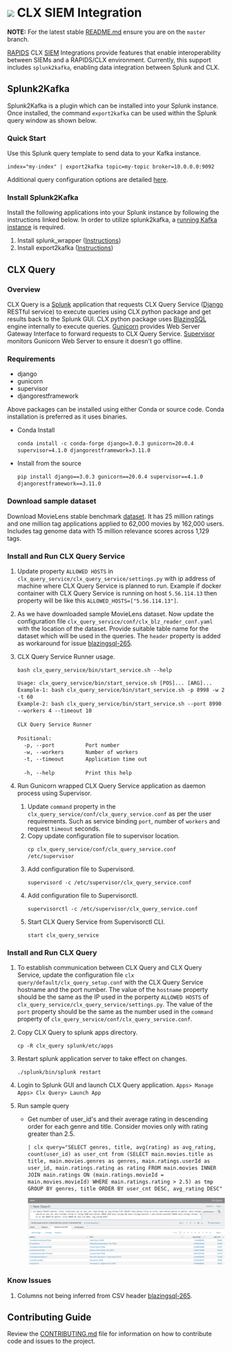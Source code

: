 # <div align="left"><img src="https://rapids.ai/assets/images/rapids_logo.png" width="90px"/>&nbsp;CLX SIEM Integration</div>

**NOTE:** For the latest stable [README.md](https://github.com/rapidsai/clx/blob/master/README.md) ensure you are on the `master` branch.

[RAPIDS](https://rapids.ai) CLX [SIEM](https://en.wikipedia.org/wiki/Security_information_and_event_management) Integrations provide features that enable interoperability between SIEMs and a RAPIDS/CLX environment. Currently, this support includes `splunk2kafka`, enabling data integration between Splunk and CLX.

## Splunk2Kafka

Splunk2Kafka is a plugin which can be installed into your Splunk instance. Once installed, the command `export2kafka` can be used within the Splunk query window as shown below.

### Quick Start

Use this Splunk query template to send data to your Kafka instance.
```
index="my-index" | export2kafka topic=my-topic broker=10.0.0.0:9092
```

Additional query configuration options are detailed [here](https://github.com/rapidsai/clx/blob/master/splunk2kafka/export2kafka/README.md).

### Install Splunk2Kafka

Install the following applications into your Splunk instance by following the instructions linked below. 
In order to utilize splunk2kafka, a [running Kafka instance](https://kafka.apache.org/quickstart) is required.

1. Install splunk_wrapper ([Instructions](https://github.com/rapidsai/clx/blob/master/splunk2kafka/splunk_wrapper/README.md))
2. Install export2kafka ([Instructions](https://github.com/rapidsai/clx-siem-integration/blob/master/splunk2kafka/export2kafka/README.md))


## CLX Query

### Overview
CLX Query is a [Splunk](https:/www.splunk.com) application that requests CLX Query Service ([Django](https:/www.djangoproject.com) RESTful service) to execute queries using CLX python package and get results back to the Splunk GUI. CLX python package uses [BlazingSQL](https://blazingsql.com) engine internally to execute queries. [Gunicorn](https:/gunicorn.org) provides Web Server Gateway Interface to forward requests to CLX Query Service. [Supervisor](http:/supervisor.org) monitors Gunicorn Web Server to ensure it doesn't go offline.

### Requirements
- django
- gunicorn
- supervisor
- djangorestframework

Above packages can be installed using either Conda or source code. Conda installation is preferred as it uses binaries. 
- Conda Install
    ```aidl
    conda install -c conda-forge django=3.0.3 gunicorn=20.0.4 supervisor=4.1.0 djangorestframework=3.11.0
    ```
- Install from the source
    ```aidl
    pip install django==3.0.3 gunicorn==20.0.4 supervisor==4.1.0 djangorestframework==3.11.0
    ```
### Download sample dataset
Download MovieLens stable benchmark [dataset](https://grouplens.org/datasets/movielens/25m/). It has 25 million ratings and one million tag applications applied to 62,000 movies by 162,000 users. Includes tag genome data with 15 million relevance scores across 1,129 tags. 

### Install and Run CLX Query Service
 
1. Update property `ALLOWED HOSTS` in `clx_query_service/clx_query_service/settings.py` with ip address of machine where CLX Query Service is planned to run. Example if docker container with CLX Query Service is running on host `5.56.114.13` then property will be like this `ALLOWED_HOSTS=["5.56.114.13"]`.

2. As we have downloaded sample MovieLens dataset. Now update the configuration file `clx_query_service/conf/clx_blz_reader_conf.yaml` with the location of the dataset. Provide suitable table name for the dataset which will be used in the queries. The `header` property is added as workaround for issue [blazingsql-265](https://github.com/BlazingDB/blazingsql/issues/265).
3. CLX Query Service Runner usage.

    ```aidl
    bash clx_query_service/bin/start_service.sh --help
    ```
    ``` 
    Usage: clx_query_service/bin/start_service.sh [POS]... [ARG]...
    Example-1: bash clx_query_service/bin/start_service.sh -p 8998 -w 2 -t 60
    Example-2: bash clx_query_service/bin/start_service.sh --port 8990 --workers 4 --timeout 10
    
    CLX Query Service Runner
    
    Positional:
      -p, --port          Port number
      -w, --workers       Number of workers
      -t, --timeout       Application time out
    
      -h, --help          Print this help
    ```
5. Run Gunicorn wrapped CLX Query Service application as daemon process using Supervisor.
   1. Update `command` property in the `clx_query_service/conf/clx_query_service.conf` as per the user requirements. Such as service binding `port`, number of `workers` and request `timeout` seconds.
   2. Copy update configuration file to supervisor location.
        ```aidl
        cp clx_query_service/conf/clx_query_service.conf /etc/supervisor
        ```
   3. Add configuration file to Supervisord.
        ```aidl
        supervisord -c /etc/supervisor/clx_query_service.conf
        ```
   4.  Add configuration file to Supervisorctl.
        ```aidl
        supervisorctl -c /etc/supervisor/clx_query_service.conf
        ```
   5.  Start CLX Query Service from Supervisorctl CLI.
        ```aidl
        start clx_query_service
        ```
### Install and Run CLX Query

1. To establish communication between CLX Query and CLX Query Service, update the configuration file `clx query/default/clx_query_setup.conf` with the CLX Query Service hostname and the port number. The value of the `hostname` property should be the same as the IP used in the porperty `ALLOWED HOSTS` of `clx_query_service/clx_query_service/settings.py`. The value of the `port` property should be the same as the number used in the `command` property of `clx_query_service/conf/clx_query_service.conf`.

2. Copy CLX Query to splunk apps directory.
    ```aidl
    cp -R clx_query splunk/etc/apps
    ```
3. Restart splunk application server to take effect on changes.
    ```aidl
    ./splunk/bin/splunk restart
    ``` 
4. Login to Splunk GUI and launch CLX Query application. `Apps> Manage Apps> Clx Query> Launch App`
5. Run sample query
    -  Get number of user_id's and their average rating in descending order for each genre and title. Consider movies only with rating greater than 2.5.
        ```
        | clx query="SELECT genres, title, avg(rating) as avg_rating, count(user_id) as user_cnt from (SELECT main.movies.title as title, main.movies.genres as genres, main.ratings.userId as user_id, main.ratings.rating as rating FROM main.movies INNER JOIN main.ratings ON (main.ratings.movieId = main.movies.movieId) WHERE main.ratings.rating > 2.5) as tmp GROUP BY genres, title ORDER BY user_cnt DESC, avg_rating DESC"
        ```
      
        ![clx_query_screeshot](/siem_integrations/clx_query/clx_query.png)

### Know Issues
1.  Columns not being inferred from CSV header [blazingsql-265](https://github.com/BlazingDB/blazingsql/issues/265).

## Contributing Guide

Review the [CONTRIBUTING.md](https://github.com/rapidsai/clx/blob/master/CONTRIBUTING.md) file for information on how to contribute code and issues to the project.
